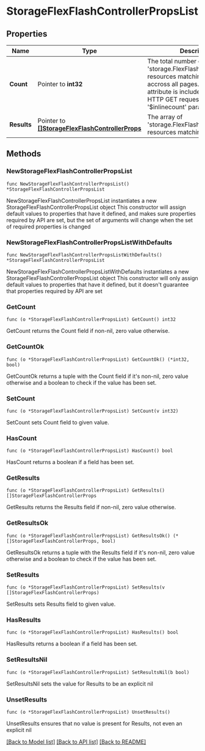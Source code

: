 # StorageFlexFlashControllerPropsList

## Properties

Name | Type | Description | Notes
------------ | ------------- | ------------- | -------------
**Count** | Pointer to **int32** | The total number of &#39;storage.FlexFlashControllerProps&#39; resources matching the request, accross all pages. The &#39;Count&#39; attribute is included when the HTTP GET request includes the &#39;$inlinecount&#39; parameter. | [optional] 
**Results** | Pointer to [**[]StorageFlexFlashControllerProps**](StorageFlexFlashControllerProps.md) | The array of &#39;storage.FlexFlashControllerProps&#39; resources matching the request. | [optional] 

## Methods

### NewStorageFlexFlashControllerPropsList

`func NewStorageFlexFlashControllerPropsList() *StorageFlexFlashControllerPropsList`

NewStorageFlexFlashControllerPropsList instantiates a new StorageFlexFlashControllerPropsList object
This constructor will assign default values to properties that have it defined,
and makes sure properties required by API are set, but the set of arguments
will change when the set of required properties is changed

### NewStorageFlexFlashControllerPropsListWithDefaults

`func NewStorageFlexFlashControllerPropsListWithDefaults() *StorageFlexFlashControllerPropsList`

NewStorageFlexFlashControllerPropsListWithDefaults instantiates a new StorageFlexFlashControllerPropsList object
This constructor will only assign default values to properties that have it defined,
but it doesn't guarantee that properties required by API are set

### GetCount

`func (o *StorageFlexFlashControllerPropsList) GetCount() int32`

GetCount returns the Count field if non-nil, zero value otherwise.

### GetCountOk

`func (o *StorageFlexFlashControllerPropsList) GetCountOk() (*int32, bool)`

GetCountOk returns a tuple with the Count field if it's non-nil, zero value otherwise
and a boolean to check if the value has been set.

### SetCount

`func (o *StorageFlexFlashControllerPropsList) SetCount(v int32)`

SetCount sets Count field to given value.

### HasCount

`func (o *StorageFlexFlashControllerPropsList) HasCount() bool`

HasCount returns a boolean if a field has been set.

### GetResults

`func (o *StorageFlexFlashControllerPropsList) GetResults() []StorageFlexFlashControllerProps`

GetResults returns the Results field if non-nil, zero value otherwise.

### GetResultsOk

`func (o *StorageFlexFlashControllerPropsList) GetResultsOk() (*[]StorageFlexFlashControllerProps, bool)`

GetResultsOk returns a tuple with the Results field if it's non-nil, zero value otherwise
and a boolean to check if the value has been set.

### SetResults

`func (o *StorageFlexFlashControllerPropsList) SetResults(v []StorageFlexFlashControllerProps)`

SetResults sets Results field to given value.

### HasResults

`func (o *StorageFlexFlashControllerPropsList) HasResults() bool`

HasResults returns a boolean if a field has been set.

### SetResultsNil

`func (o *StorageFlexFlashControllerPropsList) SetResultsNil(b bool)`

 SetResultsNil sets the value for Results to be an explicit nil

### UnsetResults
`func (o *StorageFlexFlashControllerPropsList) UnsetResults()`

UnsetResults ensures that no value is present for Results, not even an explicit nil

[[Back to Model list]](../README.md#documentation-for-models) [[Back to API list]](../README.md#documentation-for-api-endpoints) [[Back to README]](../README.md)



